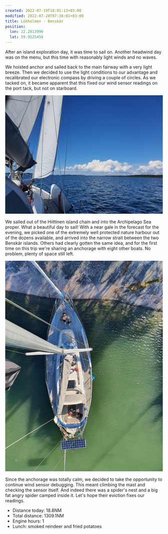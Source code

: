 ```yaml
---
created: 2022-07-19T18:01:13+03:00
modified: 2022-07-20T07:38:01+03:00
title: Lökholmen - Benskär
position:
  lon: 22.2813996
  lat: 59.9525458
---
```


After an island exploration day, it was time to sail on. Another headwind day was on the menu, but this time with reasonably light winds and no waves.

We hoisted anchor and sailed back to the main fairway with a very light breeze. Then we decided to use the light conditions to our advantage and recalibrated our electronic compass by driving a couple of circles. As we tacked on, it became apparent that this fixed our wind sensor readings on the port tack, but not on starboard.

![Image](../2022/3169d898c6cab53839b21fbc72a49ffc.jpg) 

We sailed out of the Hiittinen island chain and into the Archipelago Sea proper. What a beautiful day to sail! With a near gale in the forecast for the evening, we picked one of the extremely well protected nature harbour out of the dozens available, and arrived into the narrow strait between the two Benskär islands. Others had clearly gotten the same idea, and for the first time on this trip we're sharing an anchorage with eight other boats. No problem, plenty of space still left.

![Image](../2022/90990688660a31bb66fee63e8c0131da.jpg) 

Since the anchorage was totally calm, we decided to take the opportunity to continue wind sensor debugging. This meant climbing the mast and checking the sensor itself. And indeed there was a spider's nest and a big fat angry spider camped inside it. Let's hope their eviction fixes our readings.

* Distance today: 18.8NM
* Total distance: 1309.1NM
* Engine hours: 1
* Lunch: smoked reindeer and fried potatoes
